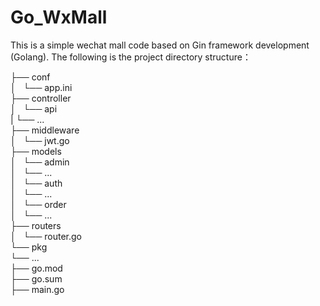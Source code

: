 # Go_WxMall
This is a simple wechat mall code based on Gin framework development (Golang).
The following is the project directory structure：

├── conf  
│   └── app.ini  
├── controller  
│   └── api  
|       └── ...  
├── middleware  
│   └── jwt.go  
├── models  
│   └── admin  
│       └── ...  
│   └── auth  
│       └── ...  
│   └── order  
│       └── ...  
├── routers  
│   └── router.go  
└── pkg  
    └── ...  
├── go.mod  
├── go.sum  
├── main.go  

